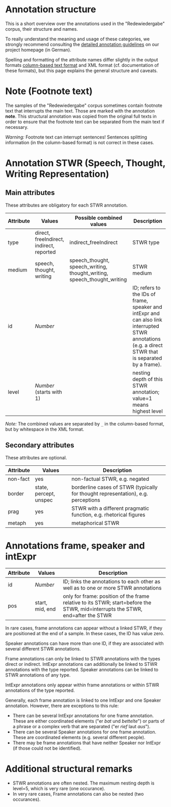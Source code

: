 # Annotation structure

This is a short overview over the annotations used in the "Redewiedergabe" corpus, their structure and names.

To really understand the meaning and usage of these categories, we strongly recommend consulting the [detailed annotation guidelines](http://redewiedergabe.de/richtlinien/richtlinien.html) on our project homepage (in German).

Spelling and formatting of the attribute names differ slightly in the output formats [column-based text format](https://github.com/redewiedergabe/corpus/wiki/Column-based-text-format) and XML format (cf. documentation of these formats), but this page explains the general structure and caveats.

# Note (Footnote text)
The samples of the "Redewiedergabe" corpus sometimes contain footnote text that interrupts the main text. Those are marked with the annotation **note**. This structural annotation was copied from the original full texts in order to ensure that the footnote text can be separated from the main text if necessary.

_Warning:_ Footnote text can interrupt sentences! Sentences splitting information (in the column-based format) is not correct in these cases.

# Annotation STWR (Speech, Thought, Writing Representation)
## Main attributes
These attributes are obligatory for each STWR annotation.

| Attribute | Values                                   | Possible combined values                                                | Description                                                                                                                                                                   |
|----------|------------------------------------------|-------------------------------------------------------------------------|-------------------------------------------------------------------------------------------------------------------------------------------------------------------------------|
| type     | direct, freeIndirect, indirect, reported | indirect_freeIndirect                                                   | STWR type                                                                                                                                                                     |
| medium   | speech, thought, writing                 | speech_thought, speech_writing, thought_writing, speech_thought_writing | STWR medium                                                                                                                                                                        |
| id       | _Number_                                 |                                                                         | ID; refers to the IDs of frame, speaker and intExpr and can also link interrupted STWR annotations (e.g. a direct STWR that is separated by a frame).  |
| level    | _Number_ (starts with 1)                 |                                                                         | nesting depth of this STWR annotation; value=1 means highest level                                                                                                            |

_Note:_ The combined values are separated by `_` in the column-based format, but by whitespace in the XML format.

## Secondary attributes
These attributes are optional.

| Attribute | Values                 | Description                                                                      |
|----------|------------------------|----------------------------------------------------------------------------------|
| non-fact | yes                    | non-factual STWR, e.g. negated                                                   |
| border   | state, percept, unspec | borderline cases of STWR (typically for thought representation), e.g. perceptions |
| prag     | yes                    | STWR with a different pragmatic function, e.g. rhetorical figures                  |
| metaph   | yes                    | metaphorical STWR                                                                |

# Annotations frame, speaker and intExpr

| Attribute | Values          | Description                                                                                                                    |
|-----------|-----------------|--------------------------------------------------------------------------------------------------------------------------------|
| id        | _Number_        | ID; links the annotations to each other as well as to one or more STWR annotations                    |
| pos       | start, mid, end | only for frame: position of the frame relative to its STWR; start=before the STWR, mid=interrupts the STWR, end=after the STWR |

In rare cases, frame annotations can appear without a linked STWR, if they are positioned at the end of a sample. In these cases, the ID has value zero.

Speaker annotations can have more than one ID, if they are associated with several different STWR annotations. 

Frame annotations can only be linked to STWR annotations with the types direct or indirect. IntExpr annotations can additionally be linked to STWR annotations with the type reported. Speaker annotations can be linked to STWR annotations of any type.

IntExpr annotations only appear within frame annotations or within STWR annotations of the type reported.

Generally, each frame annotation is linked to one IntExpr and one Speaker annotation. However, there are exceptions to this rule:
* There can be several IntExpr annotations for one frame annotation. These are either coordinated elements ("er _bat_ und _bettelte_") or parts of a phrase or a complex verb that are separated ("er _rief_ laut _aus_").
* There can be several Speaker annotations for one frame annotation. These are coordinated elements (e.g. several different people).
* There may be frame annotations that have neither Speaker nor IntExpr (if those could not be identified).

# Additional structural remarks
* STWR annotations are often nested. The maximum nesting depth is level=5, which is very rare (one occurance).
* In very rare cases, Frame annotations can also be nested (two occurances).
